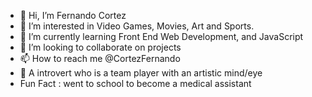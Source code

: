 - 👋 Hi, I’m Fernando Cortez
- 👀 I’m interested in Video Games, Movies, Art and Sports.
- 🌱 I’m currently learning Front End Web Development, and JavaScript
- 💞️ I’m looking to collaborate on projects
- 📫 How to reach me @CortezFernando
- 👀 A introvert who is a team player with an artistic mind/eye 
- Fun Fact : went to school to become a medical assistant 

<!---
CortezFernando/CortezFernando is a ✨ special ✨ repository because its `README.md` (this file) appears on your GitHub profile.
You can click the Preview link to take a look at your changes.
--->
